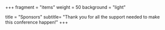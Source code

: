 +++
fragment = "items"
weight = 50
background = "light"

title = "Sponsors"
subtitle= "Thank you for all the support needed to make this conference happen!"
+++
